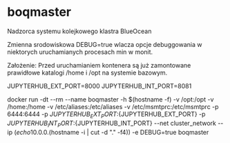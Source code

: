 # boqmaster
Nadzorca systemu kolejkowego klastra BlueOcean

Zmienna srodowiskowa DEBUG=true wlacza opcje debuggowania w niektorych uruchamianych procesach min w monit.

Założenie: Przed uruchamianiem kontenera są już zamontowane prawidłowe katalogi /home i /opt na systemie bazowym.

JUPYTERHUB_EXT_PORT=8000
JUPYTERHUB_INT_PORT=8081

docker run -dt --rm --name boqmaster -h $(hostname -f) -v /opt:/opt -v /home:/home -v /etc/aliases:/etc/aliases -v /etc/msmtprc:/etc/msmtprc -p 6444:6444 -p ${JUPYTERHUB_EXT_PORT}:${JUPYTERHUB_EXT_PORT} -p ${JUPYTERHUB_INT_PORT}:${JUPYTERHUB_INT_PORT}  --net cluster_network --ip $(echo 10.0.0.$(hostname -i | cut -d "." -f4)) -e DEBUG=true boqmaster

